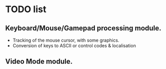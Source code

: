 # TODO list

## Keyboard/Mouse/Gamepad processing module.
- Tracking of the mouse cursor, with some graphics.
- Conversion of keys to ASCII or control codes & localisation

## Video Mode module.



